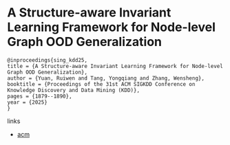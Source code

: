 # A Structure-aware Invariant Learning Framework for Node-level Graph OOD Generalization

```
@inproceedings{sing_kdd25,
title = {A Structure-aware Invariant Learning Framework for Node-level Graph OOD Generalization},
author = {Yuan, Ruiwen and Tang, Yongqiang and Zhang, Wensheng},
booktitle = {Proceedings of the 31st ACM SIGKDD Conference on Knowledge Discovery and Data Mining (KDD)},
pages = {1879--1890},
year = {2025}
}
```

links
- [acm](https://dl.acm.org/doi/10.1145/3690624.3709227)
